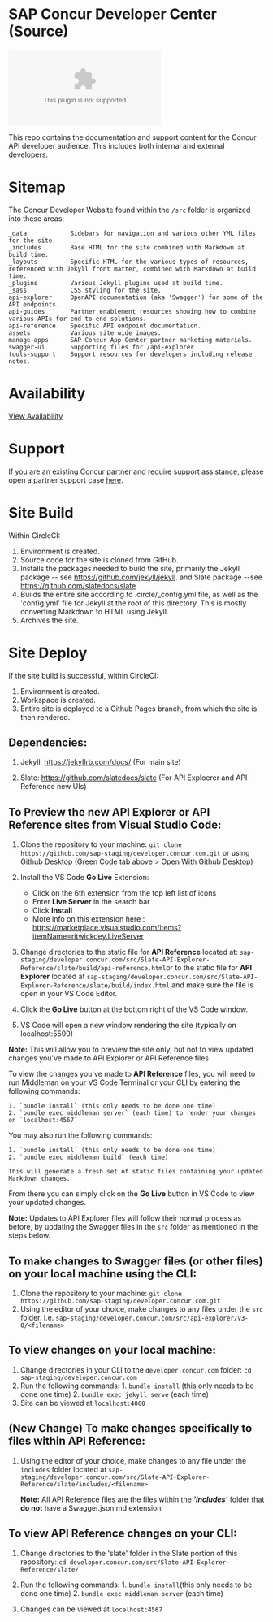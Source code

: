 
# SAP Concur Developer Center (Source)

[![REUSE status](https://api.reuse.software/badge/github.com/sap-docs/developer.concur.com)](https://api.reuse.software/info/github.com/sap-docs/developer.concur.com)

This repo contains the documentation and support content for the Concur API developer audience. This includes both internal and external developers.  

# Sitemap

The Concur Developer Website found within the `/src` folder is organized into these areas:

```
_data            Sidebars for navigation and various other YML files for the site.
_includes        Base HTML for the site combined with Markdown at build time.
_layouts         Specific HTML for the various types of resources, referenced with Jekyll front matter, combined with Markdown at build time.
_plugins         Various Jekyll plugins used at build time.
_sass            CSS styling for the site.
api-explorer     OpenAPI documentation (aka 'Swagger') for some of the API endpoints.
api-guides       Partner enablement resources showing how to combine various APIs for end-to-end solutions.
api-reference    Specific API endpoint documentation.
assets           Various site wide images.
manage-apps      SAP Concur App Center partner marketing materials.
swagger-ui       Supporting files for /api-explorer
tools-support    Support resources for developers including release notes.
```

# Availability

[View Availability](https://stats.uptimerobot.com/P7BJ7ToVO)

# Support

If you are an existing Concur partner and require support assistance, please open a partner support case [here](https://na4.salesforce.com/secur/login_portal.jsp?orgId=00D600000007Dq3&portalId=06060000000PrEi).

# Site Build

Within CircleCI:

1. Environment is created.
1. Source code for the site is cloned from GitHub.
1. Installs the packages needed to build the site, primarily the Jekyll package  -- see https://github.com/jekyll/jekyll. and Slate package --see https://github.com/slatedocs/slate
1. Builds the entire site according to .circle/_config.yml file, as well as the 'config.yml' file for Jekyll at the root of this directory. This is mostly converting Markdown to HTML using Jekyll.
1. Archives the site.

# Site Deploy

If the site build is successful, within CircleCI:

1. Environment is created.
1. Workspace is created.
1. Entire site is deployed to a Github Pages branch, from which the site is then rendered.


## Dependencies:

1. Jekyll: https://jekyllrb.com/docs/ (For main site)

2. Slate: https://github.com/slatedocs/slate (For API Exploerer and API Reference new UIs)



## To Preview the new API Explorer or API Reference sites from Visual Studio Code:

1. Clone the repository to your machine: `git clone https://github.com/sap-staging/developer.concur.com.git` or using Github Desktop (Green Code tab above > Open With Github Desktop)

2. Install the VS Code **Go Live** Extension: 
    - Click on the 6th extension from the top left list of icons
    - Enter **Live Server** in the search bar
    - Click **Install**
    - More info on this extension here : https://marketplace.visualstudio.com/items?itemName=ritwickdey.LiveServer
    
3. Change directories to the static file for **API Reference** located at: `sap-staging/developer.concur.com/src/Slate-API-Explorer-Reference/slate/build/api-reference.html`or to the static file for **API Explorer** located at `sap-staging/developer.concur.com/src/Slate-API-Explorer-Reference/slate/build/index.html` and make sure the file is open in your VS Code Editor.

4. Click the **Go Live** button at the bottom right of the VS Code window.

5. VS Code will open a new window rendering the site (typically on localhost:5500)

**Note:** This will allow you to preview the site only, but not to view updated changes you've made to API Explorer or API Reference files 

To view the changes you've made to **API Reference** files, you will need to run Middleman on your VS Code Terminal or your CLI by entering the following commands: 
    
    1. `bundle install` (this only needs to be done one time)  
    2. `bundle exec middleman server` (each time) to render your changes on `localhost:4567`

You may also run the following commands:

    1. `bundle install` (this only needs to be done one time)
    2. `bundle exec middleman build` (each time) 
    
    This will generate a fresh set of static files containing your updated Markdown changes.

From there you can simply click on the **Go Live** button in VS Code to view your updated changes. 


**Note:** Updates to API Explorer files will follow their normal process as before, by updating the Swagger files in the `src` folder as mentioned in the steps below.



## To make changes to Swagger files (or other files) on your local machine using the CLI:

1. Clone the repository to your machine: `git clone https://github.com/sap-staging/developer.concur.com.git`
2. Using the editor of your choice, make changes to any files under the `src` folder. i.e. `sap-staging/developer.concur.com/src/api-explorer/v3-0/<filename>`


## To view changes on your local machine:

1. Change directories in your CLI to the `developer.concur.com` folder:  `cd sap-staging/developer.concur.com`
2. Run the following commands: 1. `bundle install` (this only needs to be done one time)  2. `bundle exec jekyll serve` (each time)
4. Site can be viewed at `localhost:4000`


## (New Change) To make changes specifically to files within API Reference:

1. Using the editor of your choice, make changes to any file under the `includes` folder located at  `sap-staging/developer.concur.com/src/Slate-API-Explorer-Reference/slate/includes/<filename>`

     **Note:** All API Reference files are the files within the ***'includes'*** folder that **do not** have a Swagger.json.md extension

## To view API Reference changes on your CLI:

1. Change directories to the 'slate' folder in the Slate portion of this repository:
    `cd developer.concur.com/src/Slate-API-Explorer-Reference/slate/`

2. Run the following commands: 1. `bundle install`(this only needs to be done one time)   2. `bundle exec middleman server` (each time)

3. Changes can be viewed at `localhost:4567`














